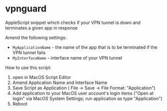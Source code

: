 # vpnguard
AppleScript snippet which checks if your VPN tunnel is down and terminates a given app in response

Amend the following settings:

- `MyApplicationName` - the name of the app that is to be terminated if the VPN tunnel fails
- `MyInterfaceName` - interface name of your VPN tunnel

How to use this script:
1. open in MacOS Script Editor
1. Amend Application Name and Interface Name
1. Save Script as Application ( File -> Save -> File Format: "Application")
1. Add application to your MacOS user account's login items ("Open at login" via MacOS System Settings; run application as type "Application")
1. Reboot
